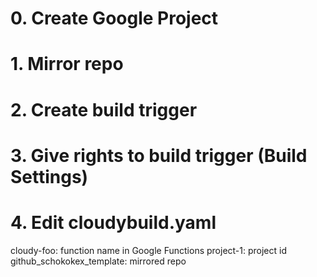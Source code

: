 # 0. Create Google Project
# 1. Mirror repo
# 2. Create build trigger
# 3. Give rights to build trigger (Build Settings)
# 4. Edit cloudybuild.yaml
cloudy-foo: function name in Google Functions
project-1: project id
github_schokokex_template: mirrored repo
